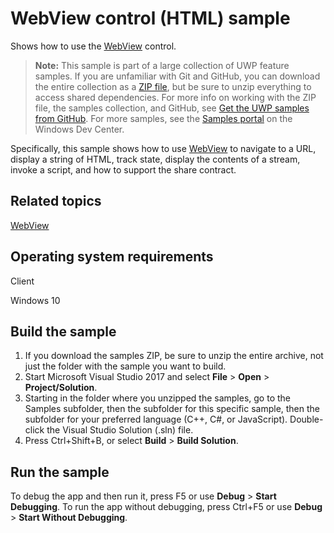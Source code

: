 ﻿<!---
  category: ControlsLayoutAndText
  samplefwlink: http://go.microsoft.com/fwlink/p/?LinkId=620624
--->

# WebView control (HTML) sample

Shows how to use the [WebView](https://msdn.microsoft.com/library/windows/apps/br227702) control. 

> **Note:** This sample is part of a large collection of UWP feature samples. 
> If you are unfamiliar with Git and GitHub, you can download the entire collection as a 
> [ZIP file](https://github.com/Microsoft/Windows-universal-samples/archive/master.zip), but be 
> sure to unzip everything to access shared dependencies. For more info on working with the ZIP file, 
> the samples collection, and GitHub, see [Get the UWP samples from GitHub](https://aka.ms/ovu2uq). 
> For more samples, see the [Samples portal](https://aka.ms/winsamples) on the Windows Dev Center. 

Specifically, this sample shows how to use [WebView](https://msdn.microsoft.com/library/windows/apps/br227702) to navigate to a URL, display a string of HTML, 
track state, display the contents of a stream, invoke a script, and how to support the share contract.

## Related topics

[WebView](https://msdn.microsoft.com/library/windows/apps/br227702)  

## Operating system requirements

Client

Windows 10

## Build the sample

1. If you download the samples ZIP, be sure to unzip the entire archive, not just the folder with the sample you want to build. 
2. Start Microsoft Visual Studio 2017 and select **File** \> **Open** \> **Project/Solution**.
3. Starting in the folder where you unzipped the samples, go to the Samples subfolder, then the subfolder for this specific sample, then the subfolder for your preferred language (C++, C#, or JavaScript). Double-click the Visual Studio Solution (.sln) file.
4. Press Ctrl+Shift+B, or select **Build** \> **Build Solution**.

## Run the sample

To debug the app and then run it, press F5 or use **Debug** \> **Start Debugging**. To run the app without debugging, press Ctrl+F5 or use **Debug** \> **Start Without Debugging**.

